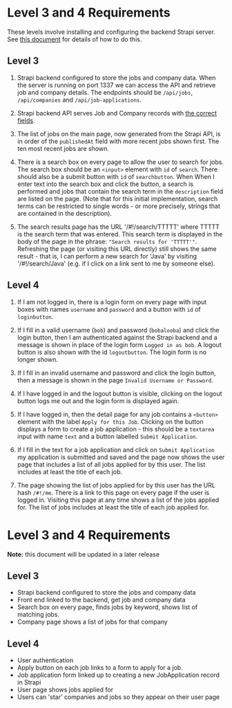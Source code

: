 # Level 3 and 4 Requirements

These levels involve installing and configuring the backend Strapi server. See
[this document](backend.md) for details of how to do this.
## Level 3

1. Strapi backend configured to store the jobs and company data.  When the server
is running on port 1337 we can access the API and retrieve job and company details.
The endpoints should be `/api/jobs`, `/api/companies` and `/api/job-applications`.

2. Strapi backend API serves Job and Company records with [the correct fields](data.md).

3. The list of jobs on the main page, now generated from the Strapi API,
is in order of the `publishedAt` field
with more recent jobs shown first.   The ten most recent jobs are shown.  

4. There is a search box on every page to allow the user to search for jobs. 
The search box should be an `<input>` element with `id` of `search`. There
should also be a submit button with `id` of `searchbutton`. 
When When I enter text into the search box and click the button, a search is performed
and jobs that contain the search term in the `description` field are
listed on the page.  (Note that for this initial implementation, search
terms can be restricted to single words - or more precisely, strings that are
contained in the description).

5. The search results page has the URL '/#!/search/TTTTT' where TTTTT is the 
search term that was entered.  This search term is displayed in the body
of the page in the phrase: `"Search results for 'TTTTT'"`.   Refreshing
the page (or visiting this URL directly) still shows the same result - that
is, I can perform a new search for 'Java' by visiting '/#!/search/Java' (e.g.
if I click on a link sent to me by someone else).

## Level 4

1. If I am not logged in, there is a login form on every page with input
boxes with names `username` and `password` and a button with `id` of `loginbutton`.

2. If I fill in a valid username (`bob`) and password (`bobalooba`) and click
the login button, then I am authenticated against the Strapi backend and a
message is shown in place of the login form `Logged in as bob`.  A 
logout button is also shown with the id `logoutbutton`.  The login form
is no longer shown.

3. If I fill in an invalid username and password and click the login button,
then a message is shown in the page `Invalid Username or Password`.  

4. If I have logged in and the logout button is visible, clicking on the 
logout button logs me out and the login form is displayed again.

5. If I have logged in, then the detail page for any job contains a
`<button>` element with the label `Apply for this Job`.  Clicking on the button
displays a form to create a job application - this should be a `textarea`
input with name `text` and a button labelled `Submit Application`.

6. If I fill in the text for a job application and click on `Submit Application`
my application is submitted and saved and the page now shows the
user page that includes a list of all jobs applied for by this user.  The
list includes at least the title of each job.

7. The page showing the list of jobs applied for by this user has
the URL hash `/#!/me`.  There is a link to this page on every
page if the user is logged in.  Visiting this page at any time
shows a list of the jobs applied for.  The list of jobs includes
at least the title of each job applied for.


# Level 3 and 4 Requirements

__Note:__ this document will be updated in a later release

## Level 3

* Strapi backend configured to store the jobs and company data
* Front end linked to the backend, get job and company data
* Search box on every page, finds jobs by keyword, shows list of matching jobs.
* Company page shows a list of jobs for that company

## Level 4

* User authentication
* Apply button on each job links to a form to apply for a job.
* Job application form linked up to creating a new JobApplication record in Strapi
* User page shows jobs applied for
* Users can 'star' companies and jobs so they appear on their user page


